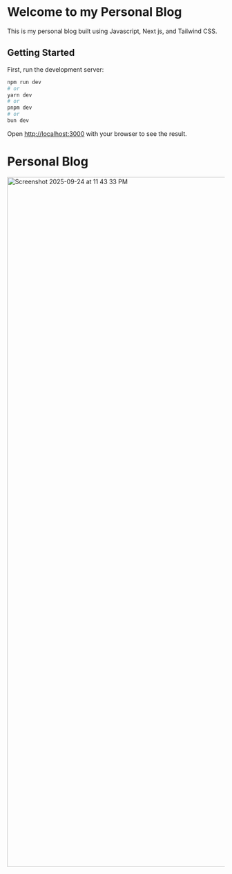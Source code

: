 # Welcome to my Personal Blog
This is my personal blog built using Javascript, Next js, and Tailwind CSS.

## Getting Started

First, run the development server:

```bash
npm run dev
# or
yarn dev
# or
pnpm dev
# or
bun dev
```

Open [http://localhost:3000](http://localhost:3000) with your browser to see the result.

# Personal Blog
<img width="1600" alt="Screenshot 2025-09-24 at 11 43 33 PM" src="https://github.com/user-attachments/assets/581653a4-cf42-4838-bca4-141e6aef0ef4" />
